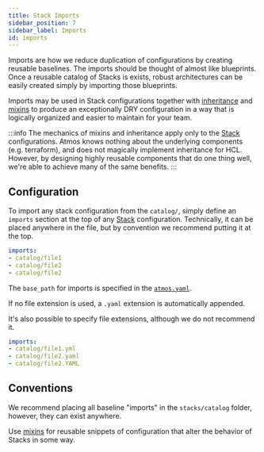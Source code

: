 ```yaml
---
title: Stack Imports
sidebar_position: 7
sidebar_label: Imports
id: imports
---
```


Imports are how we reduce duplication of configurations by creating reusable baselines. The imports should be thought of almost like blueprints. Once a reusable catalog of Stacks is exists, robust architectures can be easily created simply by importing those blueprints.

Imports may be used in Stack configurations together with [inheritance](/core-concepts/components/inheritance) and [mixins](/core-concepts/stacks/mixins) to produce an exceptionally DRY configuration in a way that is logically organized and easier to maintain for your team.

:::info
The mechanics of mixins and inheritance apply only to the [Stack](/core-concepts/stacks) configurations. Atmos knows nothing about the underlying components (e.g. terraform), and does not magically implement inheritance for HCL. However, by designing highly reusable components that do one thing well, we're able to achieve many of the same benefits.
:::

## Configuration

To import any stack configuration from the `catalog/`, simply define an `imports` section at the top of any [Stack](/core-concepts/stacks) configuration. Technically, it can be placed anywhere in the file, but by convention we recommend putting it at the top.

```yaml
imports:
- catalog/file1
- catalog/file2
- catalog/file2
```

The `base_path` for imports is specified in the [`atmos.yaml`](/cli/configuration).

If no file extension is used, a `.yaml` extension is automatically appended.

It's also possible to specify file extensions, although we do not recommend it.

```yaml
imports:
- catalog/file1.yml
- catalog/file2.yaml
- catalog/file2.YAML
```

## Conventions

We recommend placing all baseline "imports" in the `stacks/catalog` folder, however, they can exist anywhere.

Use [mixins](/core-concepts/stacks/mixins) for reusable snippets of configuration that alter the behavior of Stacks in some way.

